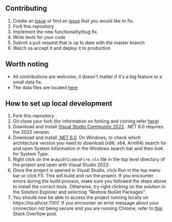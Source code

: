 ## Contributing

1. Create an [issue](https://github.com/joakimskoog/AnApiOfIceAndFire/issues) or find an [issue](https://github.com/joakimskoog/AnApiOfIceAndFire/issues) that you would like to fix.
2. Fork this repository
3. Implement the new functionality/bug fix.
4. Write tests for your code
5. Submit a pull request that is up to date with the master branch
6. Watch us accept it and deploy it to production

## Worth noting
* All contributions are welcome, it doesn't matter if it's a big feature or a small data fix.
* The data files are located [here](https://github.com/joakimskoog/AnApiOfIceAndFire/tree/master/data)

## How to set up local development
1. Fork this repository
2. Git clone your fork (for information on forking and cloning refer [here](https://docs.github.com/en/get-started/quickstart/contributing-to-projects))
3. Download and install [Visual Studio Community 2022](https://visualstudio.microsoft.com/vs/community/). .NET 6.0 requires the 2022 version.
4. Download and install [.NET 6.0](https://dotnet.microsoft.com/en-us/download/dotnet/6.0). On Windows, to check which architecture version you need to download (x86, x64, Arm64) search for and open System Information in the Windows search bar and then look for System Type.
5. Right click on the `AnApiOfIceAndFire.sln` file in the top level directory of the project and open with Visual Studio 2022.
6. Once the project is opened in Visual Studio, click Run in the top menu bar or click F5. This will build and run the project. If you encounter errors during the build process, make sure you followed the steps above to install the correct tools. Otherwise, try right clicking on the solution in the Solution Explorer and selecting "Restore NuGet Packages". 
7. You should now be able to access the project running locally on https://localhost:7007. If you encounter an error message about your connection not being secure and you are running Chrome, refer to [this](https://stackoverflow.com/questions/44066709/your-connection-is-not-private-neterr-cert-common-name-invalid) Stack Overflow post.
